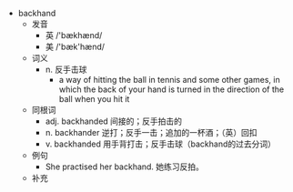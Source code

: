 - backhand
  - 发音
    - 英 /'bækhænd/
    - 美 /'bæk'hænd/
  - 词义
    - n. 反手击球
      - a way of hitting the ball in tennis and some other games, in which the back of your hand is turned in the direction of the ball when you hit it
  - 同根词
    - adj. backhanded 间接的；反手拍击的
    - n. backhander 逆打；反手一击；追加的一杯酒；（英）回扣
    - v. backhanded 用手背打击；反手击球（backhand的过去分词）
  - 例句
    - She practised her backhand. 她练习反拍。
  - 补充